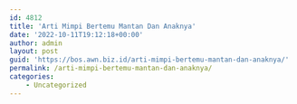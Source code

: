 ```yaml
---
id: 4812
title: 'Arti Mimpi Bertemu Mantan Dan Anaknya'
date: '2022-10-11T19:12:18+00:00'
author: admin
layout: post
guid: 'https://bos.awn.biz.id/arti-mimpi-bertemu-mantan-dan-anaknya/'
permalink: /arti-mimpi-bertemu-mantan-dan-anaknya/
categories:
    - Uncategorized
---
```


